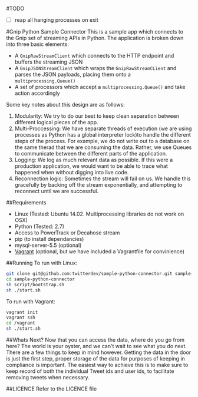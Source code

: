 #TODO
- [ ] reap all hanging processes on exit

#Gnip Python Sample Connector
This is a sample app which connects to the Gnip set of streaming APIs in Python. The application is broken down into three basic elements:
 - A ```GnipRawStreamClient``` which connects to the HTTP endpoint and buffers the streaming JSON
 - A ```GnipJSONStreamClient``` which wraps the ```GnipRawStreamCLient``` and parses the JSON payloads, placing them onto a ```multiprocessing.Queue()```
 - A set of processors which accept a ```multiprocessing.Queue()``` and take action accordingly

Some key notes about this design are as follows:
 1. Modularity: We try to do our best to keep clean separation between different logical pieces of the app.
 2. Multi-Proccessing: We have separate threads of execution (we are using processes as Python has a global interpreter lock)to handle the different steps of the process. For example, we do not write out to a database on the same therad that we are consuming the data. Rather, we use Queues to communicate between the different parts of the application.
 3. Logging: We log as much relevant data as possible. If this were a production application, we would want to be able to trace what happened when without digging into live code.
 4. Reconnection logic: Sometimes the stream will fail on us. We handle this gracefully by backing off the stream exponentially, and attempting to reconnect until we are successful.

##Requirements

 - Linux (Tested: Ubuntu 14.02. Multiprocessing libraries do not work on OSX)
 - Python (Tested: 2.7)
 - Access to PowerTrack or Decahose stream
 - pip (to install dependancies)
 - mysql-server-5.5 (optional)
 - [Vagrant](https://www.vagrantup.com/) (optional, but we have included a Vagrantfile for convinience)

##Running
 To run with Linux:
 ```bash
 git clone git@github.com:twitterdev/sample-python-connector.git sample-python-connector
 cd sample-python-connector
 sh script/bootstrap.sh
 sh ./start.sh
 ```

 To run with Vagrant:
 ```bash
 vagrant init
 vagrant ssh
 cd /vagrant
 sh ./start.sh
 ```

##Whats Next?
Now that you can access the data, where do you go from here? The world is your
oyster, and we can't wait to see what you do next. There are a few things to keep
in mind however. Getting the data in the door is just the first step, proper storage
of the data for purposes of keeping in compliance is important. The easiest
way to achieve this is to make sure to keep record of both the individual Tweet ids
and user ids, to facilitate removing tweets when necessary.

##LICENCE
Refer to the LICENCE file
